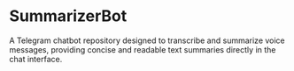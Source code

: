 # SummarizerBot
 A Telegram chatbot repository designed to transcribe and summarize voice messages, providing concise and readable text summaries directly in the chat interface.

